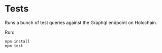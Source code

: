 # Tests

Runs a bunch of test queries against the Graphql endpoint on Holochain.

Run:

```
npm install
npm test
```
